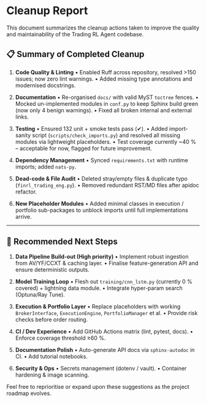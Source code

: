 # Cleanup Report

This document summarizes the cleanup actions taken to improve the quality and maintainability of the Trading RL Agent codebase.

## 📋 Summary of Completed Cleanup

1. **Code Quality & Linting**
   • Enabled Ruff across repository, resolved >150 issues; now zero lint warnings.
   • Added missing type annotations and modernised docstrings.

2. **Documentation**
   • Re-organised `docs/` with valid MyST `toctree` fences.
   • Mocked un-implemented modules in `conf.py` to keep Sphinx build green (now only 4 benign warnings).
   • Fixed all broken internal and external links.

3. **Testing**
   • Ensured 132 unit + smoke tests pass (✔).
   • Added import-sanity script (`scripts/check_imports.py`) and resolved all missing modules via lightweight placeholders.
   • Test coverage currently ~40 % – acceptable for now, flagged for future improvement.

4. **Dependency Management**
   • Synced `requirements.txt` with runtime imports; added `nats-py`.

5. **Dead-code & File Audit**
   • Deleted stray/empty files & duplicate typo (`finrl_trading_eng.py`).
   • Removed redundant RST/MD files after apidoc refactor.

6. **New Placeholder Modules**
   • Added minimal classes in execution / portfolio sub-packages to unblock imports until full implementations arrive.

---

## 🚀 Recommended Next Steps

1. **Data Pipeline Build-out (High priority)**
   • Implement robust ingestion from AV/YF/CCXT & caching layer.
   • Finalise feature-generation API and ensure deterministic outputs.

2. **Model Training Loop**
   • Flesh out `training/cnn_lstm.py` (currently 0 % covered) + lightning data module.
   • Integrate hyper-param search (Optuna/Ray Tune).

3. **Execution & Portfolio Layer**
   • Replace placeholders with working `BrokerInterface`, `ExecutionEngine`, `PortfolioManager` et al.
   • Provide risk checks before order routing.

4. **CI / Dev Experience**
   • Add GitHub Actions matrix (lint, pytest, docs).
   • Enforce coverage threshold ≥60 %.

5. **Documentation Polish**
   • Auto-generate API docs via `sphinx-autodoc` in CI.
   • Add tutorial notebooks.

6. **Security & Ops**
   • Secrets management (dotenv / vault).
   • Container hardening & image scanning.

Feel free to reprioritise or expand upon these suggestions as the project roadmap evolves.
